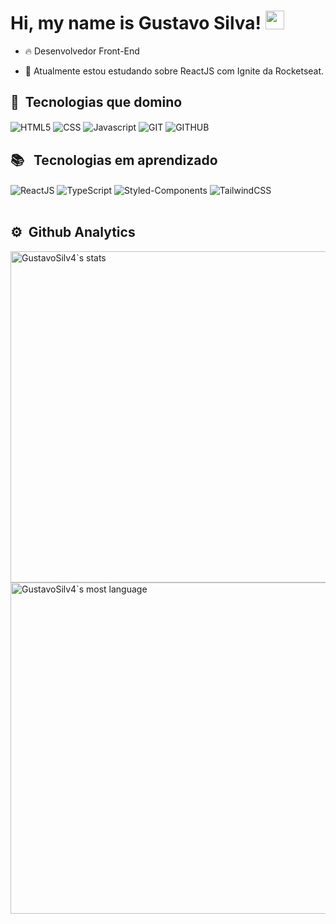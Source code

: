 <h1>Hi, my name is Gustavo Silva! <img 
src="https://raw.githubusercontent.com/kaueMarques/kaueMarques/master/hi.gif" width="30px" height="30px"></h1>

- 🔥 Desenvolvedor Front-End

- 🔭 Atualmente estou estudando sobre ReactJS com Ignite da Rocketseat.

<!-- - 📖 Estou estudando NodeJS, SQL, Express, NextJS, TailwindCSS -->

## 🔨 &nbsp;Tecnologias que domino

<div>
<img align="center" alt="HTML5" src="https://img.shields.io/badge/HTML5-E34F26?style=for-the-badge&logo=html5&logoColor=white"/>
<img align="center" alt="CSS" src="https://img.shields.io/badge/CSS3-1572B6?style=for-the-badge&logo=css3&logoColor=white"/>
<img align="center" alt="Javascript" src="https://img.shields.io/badge/JavaScript-F7DF1E?style=for-the-badge&logo=javascript&logoColor=black"/>
<img align="center" alt="GIT" src="https://img.shields.io/badge/GIT-E44C30?style=for-the-badge&logo=git&logoColor=white"/>
<img align="center" alt="GITHUB" src="https://img.shields.io/badge/GitHub-100000?style=for-the-badge&logo=github&logoColor=white"/>
</div>

## 📚 &nbsp; Tecnologias em aprendizado
<div>
<img align="center" alt="ReactJS" src="https://img.shields.io/badge/React-20232A?style=for-the-badge&logo=react&logoColor=61DAFB"/>
<img align="center" alt="TypeScript" src="https://img.shields.io/badge/TypeScript-007ACC?style=for-the-badge&logo=typescript&logoColor=white"/>
<img align="center" alt="Styled-Components" src="https://img.shields.io/badge/styled--components-DB7093?style=for-the-badge&logo=styled-components&logoColor=white"/>
<img align="center" alt="TailwindCSS" src="https://img.shields.io/badge/Tailwind_CSS-38B2AC?style=for-the-badge&logo=tailwind-css&logoColor=white"/>
</div>
</br>

## ⚙️ &nbsp;Github Analytics

<img width="530em" src="https://github-readme-stats.vercel.app/api?username=GustavoSilv4&show_icons=true&theme=dracula" alt="GustavoSilv4`s stats"/>

<img width="530" src="https://github-readme-stats.vercel.app/api/top-langs/?username=GustavoSilv4&layout=compact&theme=dracula" alt="GustavoSilv4`s most language"/>
